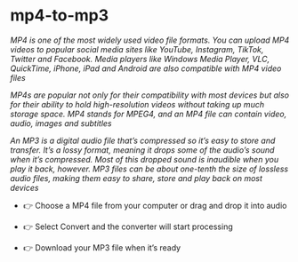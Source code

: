# mp4-to-mp3

*MP4 is one of the most widely used video file formats. You can upload MP4 videos to popular social media sites like YouTube, Instagram, TikTok, Twitter and Facebook. Media players like Windows Media Player, VLC, QuickTime, iPhone, iPad and Android are also compatible with MP4 video files*

*MP4s are popular not only for their compatibility with most devices but also for their ability to hold high-resolution videos without taking up much storage space. MP4 stands for MPEG4, and an MP4 file can contain video, audio, images and subtitles*

*An MP3 is a digital audio file that’s compressed so it’s easy to store and transfer. It’s a lossy format, meaning it drops some of the audio’s sound when it’s compressed. Most of this dropped sound is inaudible when you play it back, however. MP3 files can be about one-tenth the size of lossless audio files, making them easy to share, store and play back on most devices*

+  👉 Choose a MP4 file from your computer or drag and drop it into audio

+  👉 Select Convert and the converter will start processing

+  👉 Download your MP3 file when it’s ready
